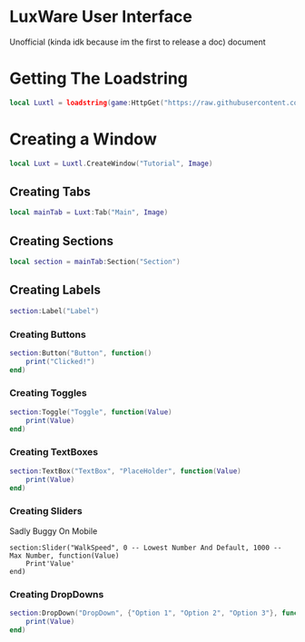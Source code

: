 # LuxWare User Interface
Unofficial (kinda idk because im the first to release a doc) document

# Getting The Loadstring
```lua
local Luxtl = loadstring(game:HttpGet("https://raw.githubusercontent.com/xHeptc/Luxware-UI-Library/main/Source.lua"))()
```
# Creating a Window
```lua
local Luxt = Luxtl.CreateWindow("Tutorial", Image)
```
## Creating Tabs
```lua
local mainTab = Luxt:Tab("Main", Image)
```
## Creating Sections
```lua
local section = mainTab:Section("Section")
```
## Creating Labels
```lua
section:Label("Label")
```
### Creating Buttons
```lua
section:Button("Button", function()
    print("Clicked!")
end)
```
### Creating Toggles
```lua
section:Toggle("Toggle", function(Value)
    print(Value)
end)
```
### Creating TextBoxes
```lua
section:TextBox("TextBox", "PlaceHolder", function(Value)
    print(Value)
end)
```
### Creating Sliders
Sadly Buggy On Mobile
```
section:Slider("WalkSpeed", 0 -- Lowest Number And Default, 1000 -- Max Number, function(Value)
    Print'Value'
end)
```
### Creating DropDowns
```lua
section:DropDown("DropDown", {"Option 1", "Option 2", "Option 3"}, function(Value) 
    print(Value)
end)
```
